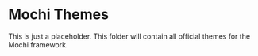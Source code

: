 # Mochi Themes
This is just a placeholder. This folder will contain all official themes for the Mochi framework.
